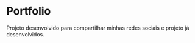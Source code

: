 # Portfolio

Projeto desenvolvido para compartilhar minhas redes sociais e projeto já desenvolvidos.
